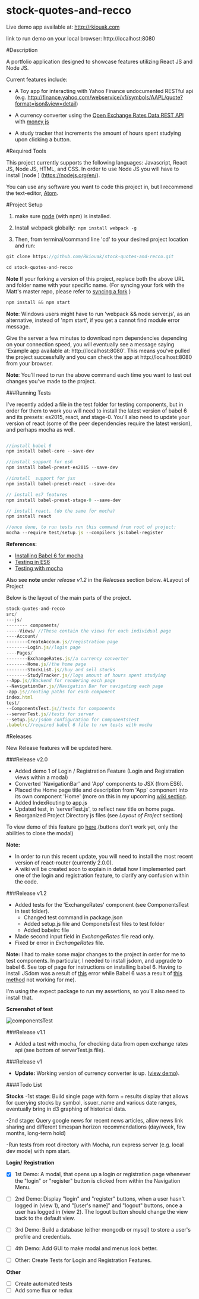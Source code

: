 # stock-quotes-and-recco

Live demo app available at: http://rkiouak.com

link to run demo on your local browser: http://localhost:8080


#Description

A portfolio application designed to showcase features utilizing React JS and Node JS.

Current features include:
- A Toy app for interacting with Yahoo Finance undocumented RESTful api (e.g. http://finance.yahoo.com/webservice/v1/symbols/AAPL/quote?format=json&view=detail)

- A currency converter using the [Open Exchange Rates Data REST API](https://openexchangerates.org/) with [money js](https://www.npmjs.com/package/money)

- A study tracker that increments the amount of hours spent studying upon clicking a button.


#Required Tools

This project currently supports the following languages: Javascript, React JS, Node JS, HTML, and CSS. In order to use Node JS you will have to install  [node ] (https://nodejs.org/en/).

You can use any software you want to code this project in, but I recommend the text-editor,  [Atom](https://atom.io/).


#Project Setup

1) make sure [node](https://nodejs.org/en/) (with npm) is installed.

2) Install webpack globally:``` npm install webpack -g```

3)  Then, from terminal/command line 'cd' to your desired project location and run:
```javascript
git clone https://github.com/Rkiouak/stock-quotes-and-recco.git

cd stock-quotes-and-recco
```
**Note** If your forking a version of this project, replace both the above URL and folder name with your specific name. (For syncing your fork with the Matt's master repo, please refer to [syncing a fork](https://help.github.com/articles/syncing-a-fork/) )
```javascript
npm install && npm start
```

**Note**: Windows users might have to run 'webpack && node server.js', as an alternative,  instead of 'npm start', if you get
a  cannot find module error message.

Give the server a few minutes to download npm dependencies depending on your connection speed, you will eventually see a message saying 'Example app available at: http://localhost:8080'. This means you've pulled the project successfully and you can check the app at http://localhost:8080 from your browser.

**Note**: You'll need to run the above command each time you want to test out changes you've made to the project.  

###Running Tests

I've recently added a file in the test folder for testing components, but in order for them to work you will need to install the latest version of babel 6 and its presets: es2015, react, and stage-0. You'll also need to update your version of react (some of the peer dependencies require the latest version), and perhaps mocha as well.

```javascript

//install babel 6
npm install babel-core --save-dev

//install support for es6
npm install babel-preset-es2015 --save-dev

//install  support for jsx
npm install babel-preset-react --save-dev

// install es7 features
npm install babel-preset-stage-0 --save-dev

// install react. (do the same for mocha)
npm install react

//once done, to run tests run this command from root of project:
mocha --require test/setup.js --compilers js:babel-register

```  

**References:**

- [Installing Babel 6 for mocha](https://babeljs.io/docs/setup/#mocha)
- [Testing in ES6](http://jamesknelson.com/testing-in-es6-with-mocha-and-babel-6/)
- [Testing with mocha](http://www.benjanecke.com/2015/11/30/so-you-want-to-test-your-react-code-with-mocha.html)

Also see **note** under *release v1.2* in the *Releases* section below.
#Layout of Project

Below is the layout of the main parts of the project.

```javascript
stock-quotes-and-recco
src/
---js/
-------- components/
-----Views/ //These contain the views for each individual page
----Account/
--------CreateAccoun.js//registration page
--------Login.js//login page
----Pages/
--------ExchangeRates.js//a currency converter
--------Home.js//the home page
--------StockList.js//buy and sell stocks
--------StudyTracker.js//logs amount of hours spent studying
--App.js//Backend for rendering each page
--NavigationBar.js//Navigation Bar for navigating each page
-app.js//routing paths for each component
index.html
test/
--ComponentsTest.js//tests for components
--serverTest.js//tests for server
--setup.js//jsdom configuration for ComponentsTest
.babelrc//required babel 6 file to run tests with mocha  
```

#Releases

New Release features will be updated here.

###Release v2.0
- Added demo 1 of Login / Registration Feature (Login and Registration views within a modal)
- Converted 'NavigationBar' and 'App' components to JSX (from ES6).
- Placed the Home page title and description from 'App' component into its own
component 'Home' (more on this in my upcoming [wiki section](https://github.com/JerJohn15/stock-quotes-and-recco/wiki).
- Added IndexRouting  to app.js
- Updated test, in 'serverTest.js', to reflect new title on home page.
- Reorganized Project Directory js files (see *Layout of Project* section)

To view demo of this feature go [here](http://giphy.com/gifs/xT0BKmlPnq0sxa0qpa).(buttons don't work yet, only the abilities to close the modal) 

**Note:**
- In order to run this recent update, you will need to install the most recent version of
react-router (currently 2.0.0).
- A wiki will be created soon to explain in detail how I implemented part one of the login and registration feature, to clarify any confusion within the code.

###Release v1.2
- Added tests for the 'ExchangeRates' component (see ComponentsTest in test folder).
  -  Changed test command in package.json
  - Added setup.js file and ComponetsTest files to test folder
  - Added babelrc file
- Made second input field in *ExchangeRates* file read only.
- Fixed br error in *ExchangeRates* file.

**Note:** I had to make some major changes to the project in order for me to test components. In particular, I needed to install jsdom, and upgrade to babel 6. See top of page for instructions on installing babel 6. Having to install JSdom was a result of [this](http://stackoverflow.com/questions/33383146/test-with-reactjs-renderintodocument-keep-failed-due-to-required-dom) error while Babel 6 was a result of [this method](http://stackoverflow.com/questions/31278901/inconsistent-unexpected-token/31279942#31279942) not working for me).

I'm using the expect package to run my assertions, so you'll also need to install that.

**Screenshot of test**


![componentsTest](http://s10.postimg.org/b5cfd4yyh/Untitled_picture.png)

###Release v1.1
- Added a test with mocha, for checking data from open exchange rates api (see bottom
  of serverTest.js file).


###Release v1
- **Update:** Working version of currency converter is up. ([view demo](http://i.giphy.com/l2JIbDg204EtIA33W.gif)).


####Todo List

**Stocks**
-1st stage: Build single page with form + results display that allows for querying stocks by symbol, issuer_name and various date ranges, eventually bring in d3 graphing of historical data.

-2nd stage: Query google news for recent news articles, allow news link sharing and different timespan horizon recommendations (day/week, few months, long-term hold)

-Run tests from root directory with Mocha, run express server (e.g. local dev mode) with npm start.

**Login/ Registration**

- [X] 1st Demo: A modal, that opens up a login or registration page whenever the "login"
or "register" button is clicked from within the Navigation Menu.

- [ ] 2nd Demo: Display "login" and "register" buttons, when a user hasn't logged in (view 1), and "[user's name]" and "logout" buttons, once a user has logged in (view 2). The logout button should change the view back to the default view.

- [ ] 3rd Demo: Build a database (either mongodb or mysql) to store a user's profile and
credentials.

- [ ] 4th Demo: Add GUI to make modal and menus look better.

- [ ] Other: Create Tests for Login and Registration Features.


**Other**

- [ ] Create automated tests
- [ ] Add some flux or redux
